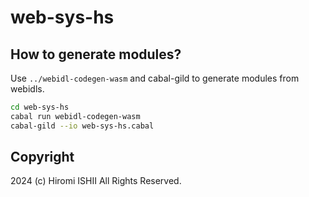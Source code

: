 # web-sys-hs

## How to generate modules?

Use `../webidl-codegen-wasm` and cabal-gild to generate modules from webidls.

```bash
cd web-sys-hs
cabal run webidl-codegen-wasm
cabal-gild --io web-sys-hs.cabal
```

## Copyright

2024 (c) Hiromi ISHII All Rights Reserved.
